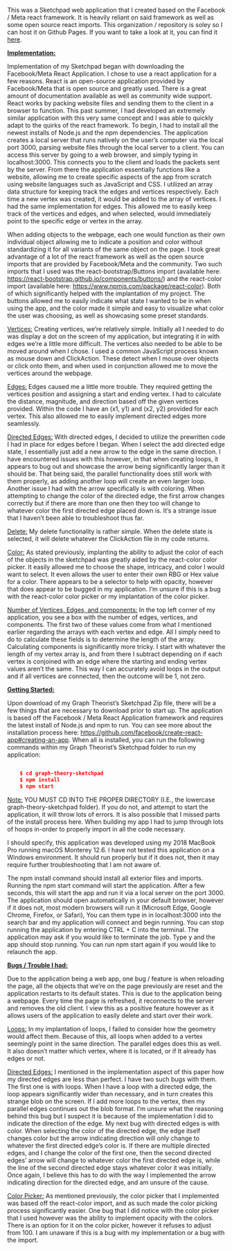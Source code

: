 This was a Sketchpad web application that I created based on the Facebook / Meta react framework. It is heavily reliant on said framework as well as some open source react imports. This organization / repository is soley so I can host it on Github Pages. If you want to take a look at it, you can find it [here][sketchpad].

**<u>Implementation:</u>**

Implementation of my Sketchpad began with downloading the Facebook/Meta React Application. I chose to use a react application for a few reasons. React is an open-source application provided by Facebook/Meta that is open source and greatly used. There is a great amount of documentation available as well as community wide support. React works by packing website files and sending them to the client in a browser to function. This past summer, I had developed an extremely similar application with this very same concept and I was able to quickly adapt to the quirks of the react framework. To begin, I had to install all the newest installs of Node.js and the npm dependencies. The application creates a local server that runs natively on the user’s computer via the local port 3000, parsing website files through the local server to a client. You can access this server by going to a web browser, and simply typing in localhost:3000. This connects you to the client and loads the packets sent by the server. From there the application essentially functions like a website, allowing me to create specific aspects of the app from scratch using website languages such as JavaScript and CSS. I utilized an array data structure for keeping track the edges and vertices respectively. Each time a new vertex was created, it would be added to the array of vertices. I had the same implementation for edges. This allowed me to easily keep track of the vertices and edges, and when selected, would immediately point to the specific edge or vertex in the array. 

When adding objects to the webpage, each one would function as their own individual object allowing me to indicate a position and color without standardizing it for all variants of the same object on the page. I took great advantage of a lot of the react framework as well as the open source imports that are provided by Facebook/Meta and the community. Two such imports that I used was the react-bootstrap/Buttons import (available here: https://react-bootstrap.github.io/components/buttons/) and the react-color import (available here: https://www.npmjs.com/package/react-color). Both of which significantly helped with the implantation of my project. The buttons allowed me to easily indicate what state I wanted to be in when using the app, and the color made it simple and easy to visualize what color the user was choosing, as well as showcasing some preset standards. 

<u>Vertices:</u> Creating vertices, we’re relatively simple. Initially all I needed to do was display a dot on the screen of my application, but integrating it in with edges we’re a little more difficult. The vertices also needed to be able to be moved around when I chose. I used a common JavaScript process known as mouse down and ClickAction. These detect when I mouse over objects or click onto them, and when used in conjunction allowed me to move the vertices around the webpage. 

<u>Edges:</u> Edges caused me a little more trouble. They required getting the vertices position and assigning a start and ending vertex. I had to calculate the distance, magnitude, and direction based off the given vertices provided. Within the code I have an (x1, y1) and (x2, y2) provided for each vertex. This also allowed me to easily implement directed edges more seamlessly. 

<u>Directed Edges:</u> With directed edges, I decided to utilize the prewritten code I had in place for edges before I began. When I select the add directed edge state, I essentially just add a new arrow to the edge in the same direction. I have encountered issues with this however, in that when creating loops, it appears to bug out and showcase the arrow being significantly larger than it should be. That being said, the parallel functionality does still work with them properly, as adding another loop will create an even larger loop. Another issue I had with the arrow specifically is with coloring. When attempting to change the color of the directed edge, the first arrow changes correctly but if there are more than one then they too will change to whatever color the first directed edge placed down is. It’s a strange issue that I haven’t been able to troubleshoot thus far. 

<u>Delete:</u> My delete functionality is rather simple. When the delete state is selected, it will delete whatever the ClickAction file in my code returns. 

<u>Color:</u> As stated previously, implanting the ability to adjust the color of each of the objects in the sketchpad was greatly aided by the react-color color picker. It easily allowed me to choose the shape, intricacy, and color I would want to select. It even allows the user to enter their own RBG or Hex value for a color. There appears to be a selector to help with opacity, however that does appear to be bugged in my application. I’m unsure if this is a bug with the react-color color picker or my implantation of the color picker.

<u>Number of Vertices, Edges, and components:</u> In the top left corner of my application, you see a box with the number of edges, vertices, and components. The first two of these values come from what I mentioned earlier regarding the arrays with each vertex and edge. All I simply need to do to calculate these fields is to determine the length of the array. Calculating components is significantly more tricky. I start with whatever the length of my vertex array is, and from there I subtract depending on if each vertex is conjoined with an edge where the starting and ending vertex values aren’t the same. This way I can accurately avoid loops in the output and if all vertices are connected, then the outcome will be 1, not zero. 



**<u> Getting Started:</u>**

Upon download of my Graph Theorist’s Sketchpad Zip file, there will be a few things that are necessary to download prior to start up. The application is based off the Facebook / Meta React Application framework and requires the latest install of Node.js and npm to run. You can see more about the installation process here: https://github.com/facebook/create-react-app#creating-an-app. When all is installed, you can run the following commands within my Graph Theorist’s Sketchpad folder to run my application: 

```json

    $ cd graph-theory-sketchpad
    $ npm install
    $ npm start
```

<u>Note:</u> YOU MUST CD INTO THE PROPER DIRECTORY (I.E., the lowercase graph-theory-sketchpad folder). If you do not, and attempt to start the application, it will throw lots of errors. It is also possible that I missed parts of the install process here. When building my app I had to jump through lots of hoops in-order to properly import in all the code necessary. 

I should specify, this application was developed using my 2018 MacBook Pro running macOS Monterey 12.6. I have not tested this application on a Windows environment. It should run properly but if it does not, then it may require further troubleshooting that I am not aware of. 

The npm install command should install all exterior files and imports. Running the npm start command will start the application. After a few seconds, this will start the app and run it via a local server on the port 3000. The application should open automatically in your default browser, however if it does not, most modern browsers will run it (Microsoft Edge, Google Chrome, Firefox, or Safari), You can them type in in localhost:3000 into the search bar and my application will connect and begin running. You can stop running the application by entering CTRL + C into the terminal. The application may ask if you would like to terminate the job. Type y and the app should stop running. You can run npm start again if you would like to relaunch the app. 


**<u> Bugs / Trouble I had:</u>**

Due to the application being a web app, one bug / feature is when reloading the page, all the objects that we’re on the page previously are reset and the application restarts to its default states. This is due to the application being a webpage. Every time the page is refreshed, it reconnects to the server and removes the old client. I view this as a positive feature however as it allows users of the application to easily delete and start over their work. 

<u>Loops:</u> In my implantation of loops, I failed to consider how the geometry would affect them. Because of this, all loops when added to a vertex seemingly point in the same direction. The parallel edges does this as well. It also doesn’t matter which vertex, where it is located, or if It already has edges or not. 
	
<u>Directed Edges:</u> I mentioned in the implementation aspect of this paper how my directed edges are less than perfect. I have two such bugs with them. The first one is with loops. When I have a loop with a directed edge, the loop appears significantly wider than necessary, and in turn creates this strange blob on the screen. If I add more loops to the vertex, then my parallel edges continues out the blob format. I’m unsure what the reasoning behind this bug but I suspect it is because of the implementation I did to indicate the direction of the edge. 
My next bug with directed edges is with color. When selecting the color of the directed edge, the edge itself changes color but the arrow indicating direction will only change to whatever the first directed edge’s color is. If there are multiple directed edges, and I change the color of the first one, then the second directed edges’ arrow will change to whatever color the first directed edge is, while the line of the second directed edge stays whatever color it was initially. Once again, I believe this has to do with the way I implemented the arrow indicating direction for the directed edge, and am unsure of the cause. 

<u>Color Picker:</u> As mentioned previously, the color picker that I implemented was based off the react-color import, and as such made the color picking process significantly easier. One bug that I did notice with the color picker that I used however was the ability to implement opacity with the colors. There is an option for it on the color picker, however it refuses to adjust from 100. I am unaware if this is a bug with my implementation or a bug with the import. 

[sketchpad]: https://lrfoster03-graph-theory-sketchpad.github.io/Lrfoster03-Graph-Theory-Sketchpad/

